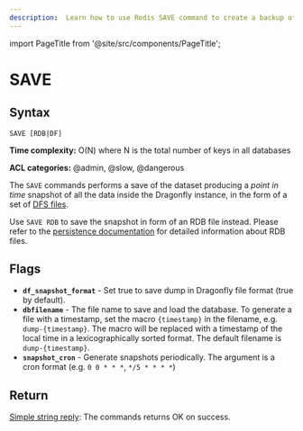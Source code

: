 ```yaml
---
description:  Learn how to use Redis SAVE command to create a backup of the current database.
---
```


import PageTitle from '@site/src/components/PageTitle';

# SAVE

<PageTitle title="Redis SAVE Command (Documentation) | Dragonfly" />

## Syntax

    SAVE [RDB|DF]

**Time complexity:** O(N) where N is the total number of keys in all databases

**ACL categories:** @admin, @slow, @dangerous

The `SAVE` commands performs a save of the dataset producing a
_point in time_ snapshot of all the data inside the Dragonfly instance, in the form
of a set of [DFS files](../../managing-dragonfly/snapshotting).

Use `SAVE RDB` to save the snapshot in form of an RDB file instead.
Please refer to the [persistence documentation][tp] for detailed information about RDB files.

## Flags

- **`df_snapshot_format`** - Set true to save dump in Dragonfly file format (true by default).
- **`dbfilename`** - The file name to save and load the database. To generate a file with a timestamp, set the macro `{timestamp}` in the filename, e.g. `dump-{timestamp}`.
  The macro will be replaced with a timestamp of the local time in a lexicographically sorted format.
  The default filename is `dump-{timestamp}`.
- **`snapshot_cron`** - Generate snapshots periodically. The argument is a cron format (e.g. `0 0 * * *`, `*/5 * * * *`)

[tp]: https://redis.io/topics/persistence

## Return

[Simple string reply](https://redis.io/docs/reference/protocol-spec/#simple-strings): The commands returns OK on success.

